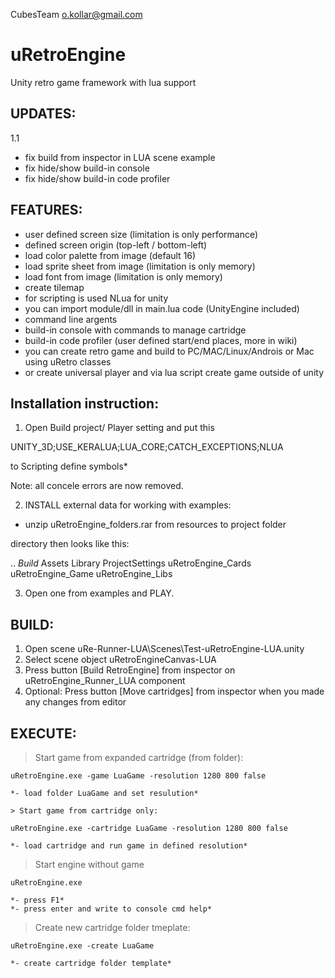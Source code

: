 CubesTeam
o.kollar@gmail.com

# uRetroEngine

Unity retro game framework with lua support

UPDATES:
-------------

1.1

- fix build from inspector in LUA scene example
- fix hide/show build-in console
- fix hide/show build-in code profiler

FEATURES:
-------------

- user defined screen size (limitation is only performance)
- defined screen origin (top-left / bottom-left)
- load color palette from image (default 16)
- load sprite sheet from image (limitation is only memory)
- load font from image (limitation is only memory)
- create tilemap
- for scripting is used NLua for unity
- you can import module/dll in main.lua code (UnityEngine included)
- command line argents
- build-in console with commands to manage cartridge
- build-in code profiler (user defined start/end places, more in wiki) 
- you can create retro game and build to PC/MAC/Linux/Androis or Mac using uRetro classes
- or create universal player and via lua script create game outside of unity

Installation instruction:
------------------------------

1) Open Build project/ Player setting and put this

UNITY_3D;USE_KERALUA;LUA_CORE;CATCH_EXCEPTIONS;NLUA

to Scripting define symbols*

Note: all concele errors are now removed.


2) INSTALL external data for working with examples:
- unzip uRetroEngine_folders.rar from resources to project folder 

directory then looks like this:

..
_Build_
Assets
Library
ProjectSettings
uRetroEngine_Cards
uRetroEngine_Game
uRetroEngine_Libs

3) Open one from examples and PLAY.


BUILD:
-------------

1) Open scene uRe-Runner-LUA\Scenes\Test-uRetroEngine-LUA.unity
2) Select scene object uRetroEngineCanvas-LUA
3) Press button [Build RetroEngine] from inspector on uRetroEngine_Runner_LUA component
4) Optional: Press button [Move cartridges] from inspector when you made any changes from editor



EXECUTE:
------------

> Start game from expanded cartridge (from folder):

	uRetroEngine.exe -game LuaGame -resolution 1280 800 false

	*- load folder LuaGame and set resulution*

    > Start game from cartridge only:

	uRetroEngine.exe -cartridge LuaGame -resolution 1280 800 false
	
	*- load cartridge and run game in defined resolution*

> Start engine without game

	uRetroEngine.exe

	*- press F1*
	*- press enter and write to console cmd help*

	
> Create new cartridge folder tmeplate:

	uRetroEngine.exe -create LuaGame
	
	*- create cartridge folder template*


